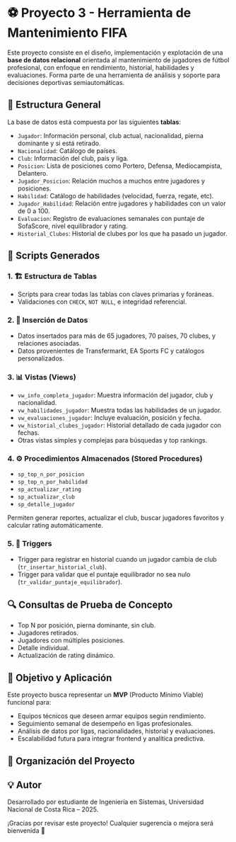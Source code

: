 # ⚽ Proyecto 3 - Herramienta de Mantenimiento FIFA

Este proyecto consiste en el diseño, implementación y explotación de una **base de datos relacional** orientada al mantenimiento de jugadores de fútbol profesional, con enfoque en rendimiento, historial, habilidades y evaluaciones. Forma parte de una herramienta de análisis y soporte para decisiones deportivas semiautomáticas.

## 📐 Estructura General

La base de datos está compuesta por las siguientes **tablas**:

- `Jugador`: Información personal, club actual, nacionalidad, pierna dominante y si está retirado.
- `Nacionalidad`: Catálogo de países.
- `Club`: Información del club, país y liga.
- `Posicion`: Lista de posiciones como Portero, Defensa, Mediocampista, Delantero.
- `Jugador_Posicion`: Relación muchos a muchos entre jugadores y posiciones.
- `Habilidad`: Catálogo de habilidades (velocidad, fuerza, regate, etc).
- `Jugador_Habilidad`: Relación entre jugadores y habilidades con un valor de 0 a 100.
- `Evaluacion`: Registro de evaluaciones semanales con puntaje de SofaScore, nivel equilibrador y rating.
- `Historial_Clubes`: Historial de clubes por los que ha pasado un jugador.

## 🧾 Scripts Generados

### 1. 🏗️ Estructura de Tablas
- Scripts para crear todas las tablas con claves primarias y foráneas.
- Validaciones con `CHECK`, `NOT NULL`, e integridad referencial.

### 2. 📝 Inserción de Datos
- Datos insertados para más de 65 jugadores, 70 países, 70 clubes, y relaciones asociadas.
- Datos provenientes de Transfermarkt, EA Sports FC y catálogos personalizados.

### 3. 📊 Vistas (Views)
- `vw_info_completa_jugador`: Muestra información del jugador, club y nacionalidad.
- `vw_habilidades_jugador`: Muestra todas las habilidades de un jugador.
- `vw_evaluaciones_jugador`: Incluye evaluación, posición y fecha.
- `vw_historial_clubes_jugador`: Historial detallado de cada jugador con fechas.
- Otras vistas simples y complejas para búsquedas y top rankings.

### 4. ⚙️ Procedimientos Almacenados (Stored Procedures)
- `sp_top_n_por_posicion`
- `sp_top_n_por_habilidad`
- `sp_actualizar_rating`
- `sp_actualizar_club`
- `sp_detalle_jugador`

Permiten generar reportes, actualizar el club, buscar jugadores favoritos y calcular rating automáticamente.

### 5. 🧩 Triggers
- Trigger para registrar en historial cuando un jugador cambia de club (`tr_insertar_historial_club`).
- Trigger para validar que el puntaje equilibrador no sea nulo (`tr_validar_puntaje_equilibrador`).

## 🔍 Consultas de Prueba de Concepto

- Top N por posición, pierna dominante, sin club.
- Jugadores retirados.
- Jugadores con múltiples posiciones.
- Detalle individual.
- Actualización de rating dinámico.

## 🔮 Objetivo y Aplicación

Este proyecto busca representar un **MVP** (Producto Mínimo Viable) funcional para:

- Equipos técnicos que deseen armar equipos según rendimiento.
- Seguimiento semanal de desempeño en ligas profesionales.
- Análisis de datos por ligas, nacionalidades, historial y evaluaciones.
- Escalabilidad futura para integrar frontend y analítica predictiva.

## 📁 Organización del Proyecto

## 💡 Autor

Desarrollado por estudiante de Ingeniería en Sistemas, Universidad Nacional de Costa Rica – 2025.

¡Gracias por revisar este proyecto! Cualquier sugerencia o mejora será bienvenida 💬